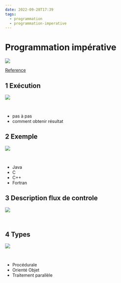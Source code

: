 ```yaml
---
date: 2022-09-28T17:39
tags:
  - programmation
  - programmation-imperative
---
```


# Programmation impérative
<img src="./static/programmation/programming-paradigm.png"/>

[Reference](https://fr.acervolima.com/difference-entre-la-programmation-imperative-et-declarative/)

## 1 Exécution

<img src="https://images.pexels.com/photos/3760790/pexels-photo-3760790.jpeg?auto=compress&cs=tinysrgb&fit=crop&h=627&w=1200"/>

$~$

- pas à pas
- comment obtenir résultat

## 2 Exemple

<img src="https://images.pexels.com/photos/5531658/pexels-photo-5531658.jpeg?auto=compress&cs=tinysrgb&fit=crop&h=627&w=1200"/>

$~$

- Java
- C
- C++
- Fortran

## 3 Description flux de controle

<img src="https://images.pexels.com/photos/927414/pexels-photo-927414.jpeg?auto=compress&cs=tinysrgb&fit=crop&h=627&w=1200"/>

$~$

## 4 Types

<img src="https://images.pexels.com/photos/261626/pexels-photo-261626.jpeg?auto=compress&cs=tinysrgb&fit=crop&h=627&w=1200"/>

$~$

- Procédurale
- Orienté Objet
- Traitement parallèle

